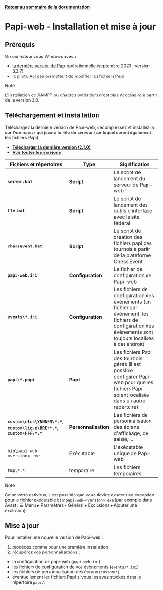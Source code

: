 **[Retour au sommaire de la documentation](../README.md)**

# Papi-web - Installation et mise à jour

## Prérequis

Un ordinateur sous Windows avec :
  - [la dernière version de Papi](https://dna.ffechecs.fr/ressources/appariements/papi/) opérationnelle (septembre 2023 : version 3.3.7)
  - [le pilote Access](https://www.microsoft.com/en-us/download/details.aspx?id=54920) permettant de modifier les fichiers Papi

> [!NOTE]
> L'installation de XAMPP ou d'autres outils tiers n'est plus nécessaire à partir de la version 2.0.

## Téléchargement et installation

Téléchargez la dernière version de Papi-web, décompressez et installez la 
sur l'ordinateur qui jouera le rôle de serveur (sur lequel seront également les fichiers Papi).

- **[Télécharger la dernière version (2.1.0)](https://github.com/pascalaubry/papi-web/releases/download/2.1.0/papi-web-2.1.0.zip)**
- **[Voir toutes les versions](https://github.com/pascalaubry/papi-web/releases)**

| Fichiers et répertoires                                                | Type                 | Signification                                                                                                                                               |
|------------------------------------------------------------------------|----------------------|-------------------------------------------------------------------------------------------------------------------------------------------------------------|
| **`server.bat`**                                                       | **Script**           | Le script de lancement du serveur de Papi-web                                                                                                               |
| **`ffe.bat`**                                                          | **Script**           | Le script de lancement des outils d'interface avec le site fédéral                                                                                          |
| **`chessevent.bat`**                                                   | **Script**           | Le script de création des fichiers papi des tournois à partir de la plateforme Chess Event                                                                  |
| **`papi-web.ini`**                                                     | **Configuration**    | Le fichier de configuration de Papi-web                                                                                                                     |
| **`events\*.ini`**                                                     | **Configuration**    | Les fichiers de configuration des évènements (un fichier par évènement, les fichiers de configuration des évènements sont toujours localisés à cet endroit) |
| **`papi\*.papi`**                                                      | **Papi**             | Les fichiers Papi des tournois gérés (il est possible configurer Papi-web pour que les fichiers Papi soient localisés dans un autre répertoire)             |
| **`custom\club\XNNNNN\*.*`, `custom\ligue\BRE\*.*`, `custom\FFF\*.*`** | **Personnalisation** | Les fichiers de personnalisation des écrans d'affichage, de saisie, ...                                                                                     |
| `bin\papi-web-<version>.exe`                                           | Exécutable           | L'exécutable unique de Papi-web                                                                                                                             |
| `tmp\*.*`                                                              | temporaire           | Les fichiers temporaires                                                                                                                                    |

> [!NOTE]
> Selon votre antivirus, il est possible que vous deviez ajouter une exception pour le fichier exécutable `bin\papi-web-<version>.exe` (par exemple dans Avast : ☰ Menu ▸ Paramètres ▸ Général ▸ Exclusions ▸ Ajouter une exclusion).

## Mise à jour

Pour installer une nouvelle version de Papi-web :
1. procédez comme pour une première installation
2. récupérez vos personnalisations :
  - la configuration de papi-web (`papi-web.ini`)
  - les fichiers de configuration de vos évènements (`events/*.ini`)
  - les fichiers de personnalisation des écrans (`custom/*`)
  - éventuellement les fichiers Papi si vous les avez stockés dans le répertoire `papi/`.

